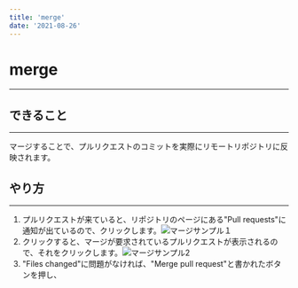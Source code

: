 ```yaml
---
title: 'merge' 
date: '2021-08-26'
---
```


# merge
---

## できること
---
マージすることで、プルリクエストのコミットを実際にリモートリポジトリに反映されます。

## やり方
---

1. プルリクエストが来ていると、リポジトリのページにある"Pull requests"に通知が出ているので、クリックします。![マージサンプル１](https://imgur.com/a/Pn4K7IK)
2. クリックすると、マージが要求されているプルリクエストが表示されるので、それをクリックします。![マージサンプル2](https://imgur.com/a/MOKjtrz)
3. "Files changed"に問題がなければ、"Merge pull request"と書かれたボタンを押し、